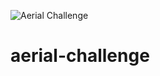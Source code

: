 ![Aerial Challenge](https://github.com/vexCoder/aerial-challenge/actions/workflows/main.yaml/badge.svg)

# aerial-challenge
 

